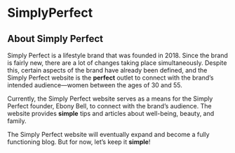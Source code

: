 # SimplyPerfect


## About Simply Perfect

Simply Perfect is a lifestyle brand that was founded in 2018. Since the brand is fairly new, there are a lot of changes taking place simultaneously. Despite this, certain aspects of the brand have already been defined, and the Simply Perfect website is the **perfect** outlet to connect with the brand’s intended audience—women between the ages of 30 and 55.
 
Currently, the Simply Perfect website serves as a means for the Simply Perfect founder, Ebony Bell, to connect with the brand’s audience. The website provides **simple** tips and articles about well-being, beauty, and family.
 
The Simply Perfect website will eventually expand and become a fully functioning blog. But for now, let’s keep it **simple**!
